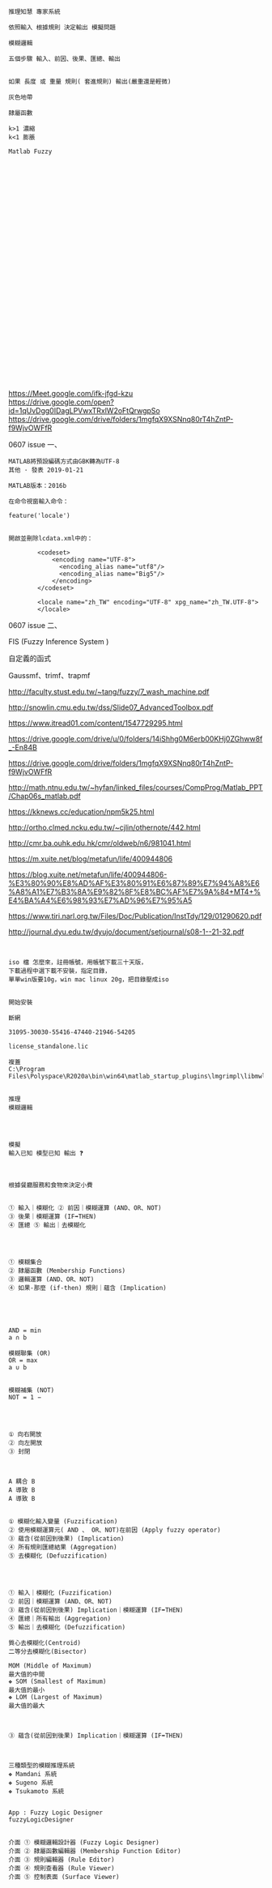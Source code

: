 ```



推理知慧 專家系統

依照輸入 根據規則 決定輸出 模擬問題

模糊邏輯

五個步驟 輸入、前因、後果、匯總、輸出


如果 長度 或 重量 規則( 套進規則) 輸出(嚴重還是輕微)

灰色地帶

隸屬函數

k>1 濃縮
k<1 膨脹

Matlab Fuzzy

































```

https://Meet.google.com/ifk-jfgd-kzu  
https://drive.google.com/open?id=1qUvDgg0IDagLPVwxTRxlW2oFtQrwgpSo  
https://drive.google.com/drive/folders/1mgfqX9XSNnq80rT4hZntP-f9WjvOWFfR  




0607 issue 一、
```
MATLAB將預設編碼方式由GBK轉為UTF-8
其他 · 發表 2019-01-21

MATLAB版本：2016b

在命令視窗輸入命令：

feature('locale')


開啟並刪除lcdata.xml中的：

		<codeset>
			<encoding name="UTF-8">
			  <encoding_alias name="utf8"/>
			  <encoding_alias name="Big5"/>
			</encoding>
		</codeset>
		
		<locale name="zh_TW" encoding="UTF-8" xpg_name="zh_TW.UTF-8">
		</locale>
```


0607 issue 二、

FIS (Fuzzy Inference System )

自定義的函式

Gaussmf、trimf、trapmf
  
http://faculty.stust.edu.tw/~tang/fuzzy/7_wash_machine.pdf
  
http://snowlin.cmu.edu.tw/dss/Slide07_AdvancedToolbox.pdf
  
https://www.itread01.com/content/1547729295.html  
  
https://drive.google.com/drive/u/0/folders/14iShhg0M6erb00KHj0ZGhww8f_-En84B
  
  
https://drive.google.com/drive/folders/1mgfqX9XSNnq80rT4hZntP-f9WjvOWFfR
  
http://math.ntnu.edu.tw/~hyfan/linked_files/courses/CompProg/Matlab_PPT/Chap06s_matlab.pdf
  
https://kknews.cc/education/npm5k25.html
  
http://ortho.clmed.ncku.edu.tw/~cjlin/othernote/442.html

  
http://cmr.ba.ouhk.edu.hk/cmr/oldweb/n6/981041.html

  
https://m.xuite.net/blog/metafun/life/400944806
  
https://blog.xuite.net/metafun/life/400944806-%E3%80%90%E8%AD%AF%E3%80%91%E6%87%89%E7%94%A8%E6%A8%A1%E7%B3%8A%E9%82%8F%E8%BC%AF%E7%9A%84+MT4+%E4%BA%A4%E6%98%93%E7%AD%96%E7%95%A5
  
https://www.tiri.narl.org.tw/Files/Doc/Publication/InstTdy/129/01290620.pdf
  
http://journal.dyu.edu.tw/dyujo/document/setjournal/s08-1--21-32.pdf



```


iso 檔 怎麼來，註冊帳號，用帳號下載三十天版，
下載過程中選下載不安裝，指定目錄，
單單win版要10g，win mac linux 20g，把目錄壓成iso


開始安裝

斷網

31095-30030-55416-47440-21946-54205

license_standalone.lic

複蓋
C:\Program Files\Polyspace\R2020a\bin\win64\matlab_startup_plugins\lmgrimpl\libmwlmgrimpl.dll

```


```

推理
模糊邏輯




模擬
輸入已知 模型已知 輸出 ❓



根據餐廳服務和食物來決定⼩費


① 輸入｜模糊化 ② 前因｜模糊運算 (AND、OR、NOT)
③ 後果｜模糊運算 (IF➡THEN)
④ 匯總 ⑤ 輸出｜去模糊化




① 模糊集合
② 隸屬函數 (Membership Functions)
③ 邏輯運算 (AND、OR、NOT)
④ 如果-那麼 (if-then) 規則｜蘊含 (Implication)





AND = min
a ∩ b

模糊聯集 (OR)
OR = max
a ∪ b


模糊補集 (NOT)
NOT = 1 −




① 向右開放
② 向左開放
③ 封閉



A 耦合 B
A 導致 B
A 導致 B


① 模糊化輸入變量 (Fuzzification)
② 使⽤模糊運算元( AND 、 OR、NOT)在前因 (Apply fuzzy operator)
③ 蘊含(從前因到後果) (Implication)
④ 所有規則匯總結果 (Aggregation)
⑤ 去模糊化 (Defuzzification)




① 輸入｜模糊化 (Fuzzification)
② 前因｜模糊運算 (AND、OR、NOT)
③ 蘊含(從前因到後果) Implication｜模糊運算 (IF➡THEN)
④ 匯總｜所有輸出 (Aggregation)
⑤ 輸出｜去模糊化 (Defuzzification)

質⼼去模糊化(Centroid)
⼆等分去模糊化(Bisector)

MOM (Middle of Maximum)
最⼤值的中間
❖ SOM (Smallest of Maximum)
最⼤值的最⼩
❖ LOM (Largest of Maximum)
最⼤值的最⼤



③ 蘊含(從前因到後果) Implication｜模糊運算 (IF➡THEN)



三種類型的模糊推理系統
❖ Mamdani 系統
❖ Sugeno 系統
❖ Tsukamoto 系統


App : Fuzzy Logic Designer
fuzzyLogicDesigner


介⾯ ① 模糊邏輯設計器 (Fuzzy Logic Designer)
介⾯ ② 隸屬函數編輯器 (Membership Function Editor)
介⾯ ③ 規則編輯器 (Rule Editor)
介⾯ ④ 規則查看器 (Rule Viewer)
介⾯ ⑤ 控制表⾯ (Surface Viewer)













































```



